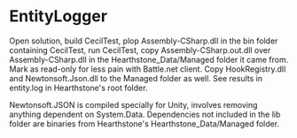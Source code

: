 # EntityLogger

Open solution, build CecilTest, plop Assembly-CSharp.dll in the bin folder
containing CecilTest, run CecilTest, copy Assembly-CSharp.out.dll over
Assembly-CSharp.dll in the Hearthstone_Data/Managed folder it came from.  Mark
as read-only for less pain with Battle.net client.  Copy HookRegistry.dll and
Newtonsoft.Json.dll to the Managed folder as well.  See results in entity.log in
Hearthstone's root folder.

Newtonsoft.JSON is compiled specially for Unity, involves removing anything
dependent on System.Data.  Dependencies not included in the lib folder are
binaries from Hearthstone's Hearthstone_Data/Managed folder.
